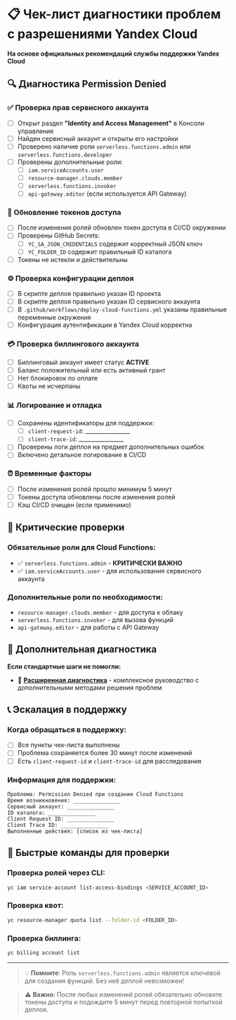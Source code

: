 # 📋 Чек-лист диагностики проблем с разрешениями Yandex Cloud

**На основе официальных рекомендаций службы поддержки Yandex Cloud**

## 🔍 Диагностика Permission Denied

### ✅ Проверка прав сервисного аккаунта

- [ ] Открыт раздел **"Identity and Access Management"** в Консоли управления
- [ ] Найден сервисный аккаунт и открыты его настройки
- [ ] Проверено наличие роли `serverless.functions.admin` или `serverless.functions.developer`
- [ ] Проверены дополнительные роли:
  - [ ] `iam.serviceAccounts.user`
  - [ ] `resource-manager.clouds.member`
  - [ ] `serverless.functions.invoker`
  - [ ] `api-gateway.editor` (если используется API Gateway)

### 🔄 Обновление токенов доступа

- [ ] После изменения ролей обновлен токен доступа в CI/CD окружении
- [ ] Проверены GitHub Secrets:
  - [ ] `YC_SA_JSON_CREDENTIALS` содержит корректный JSON ключ
  - [ ] `YC_FOLDER_ID` содержит правильный ID каталога
- [ ] Токены не истекли и действительны

### ⚙️ Проверка конфигурации деплоя

- [ ] В скрипте деплоя правильно указан ID проекта
- [ ] В скрипте деплоя правильно указан ID сервисного аккаунта
- [ ] В `.github/workflows/deploy-cloud-functions.yml` указаны правильные переменные окружения
- [ ] Конфигурация аутентификации в Yandex Cloud корректна

### 💳 Проверка биллингового аккаунта

- [ ] Биллинговый аккаунт имеет статус **ACTIVE**
- [ ] Баланс положительный или есть активный грант
- [ ] Нет блокировок по оплате
- [ ] Квоты не исчерпаны

### 📊 Логирование и отладка

- [ ] Сохранены идентификаторы для поддержки:
  - [ ] `client-request-id`: ________________
  - [ ] `client-trace-id`: ________________
- [ ] Проверены логи деплоя на предмет дополнительных ошибок
- [ ] Включено детальное логирование в CI/CD

### ⏰ Временные факторы

- [ ] После изменения ролей прошло минимум 5 минут
- [ ] Токены доступа обновлены после изменения ролей
- [ ] Кэш CI/CD очищен (если применимо)

## 🚨 Критические проверки

### Обязательные роли для Cloud Functions:
- ✅ `serverless.functions.admin` - **КРИТИЧЕСКИ ВАЖНО**
- ✅ `iam.serviceAccounts.user` - для использования сервисного аккаунта

### Дополнительные роли по необходимости:
- `resource-manager.clouds.member` - для доступа к облаку
- `serverless.functions.invoker` - для вызова функций
- `api-gateway.editor` - для работы с API Gateway

## 📖 Дополнительная диагностика

**Если стандартные шаги не помогли:**
- 🔧 **[Расширенная диагностика](./advanced-permission-troubleshooting.md)** - комплексное руководство с дополнительными методами решения проблем

## 📞 Эскалация в поддержку

### Когда обращаться в поддержку:
- [ ] Все пункты чек-листа выполнены
- [ ] Проблема сохраняется более 30 минут после изменений
- [ ] Есть `client-request-id` и `client-trace-id` для расследования

### Информация для поддержки:
```
Проблема: Permission Denied при создании Cloud Functions
Время возникновения: _______________
Сервисный аккаунт: _______________
ID каталога: _______________
Client Request ID: _______________
Client Trace ID: _______________
Выполненные действия: [список из чек-листа]
```

## 🔧 Быстрые команды для проверки

### Проверка ролей через CLI:
```bash
yc iam service-account list-access-bindings <SERVICE_ACCOUNT_ID>
```

### Проверка квот:
```bash
yc resource-manager quota list --folder-id <FOLDER_ID>
```

### Проверка биллинга:
```bash
yc billing account list
```

---

> 💡 **Помните**: Роль `serverless.functions.admin` является ключевой для создания функций. Без неё деплой невозможен!

> ⚠️ **Важно**: После любых изменений ролей обязательно обновите токены доступа и подождите 5 минут перед повторной попыткой деплоя.